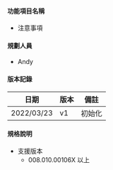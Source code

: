 #### <div id="item_name">功能項目名稱</div>
  * 注意事項

#### <div id="user">規劃人員</div>
  * Andy

#### <div id="version">版本記錄</div>
  |日期|版本|備註|
  |---|---|---|
  |2022/03/23|v1|初始化|

#### <div id="specification">規格說明</div>
  * 支援版本
    * 008.010.00106X 以上
